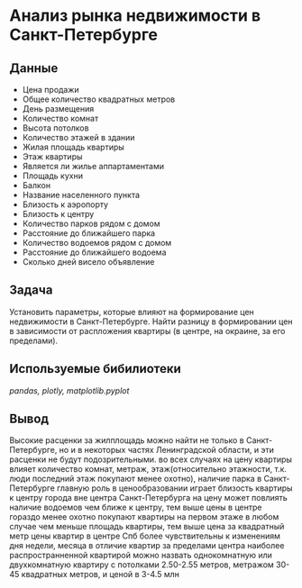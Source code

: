 # Анализ рынка недвижимости в Санкт-Петербурге
## Данные
- Цена продажи
- Общее количество квадратных метров
- День размещения
- Количество комнат
- Высота потолков
- Количество этажей в здании
- Жилая площадь квартиры
- Этаж квартиры
- Является ли жилье аппартаментами
- Площадь кухни
- Балкон
- Название населенного пункта 
- Близость к аэропорту
- Близость к центру
- Количество парков рядом с домом
- Расстояние до ближайшего парка
- Количество водоемов рядом с домом
- Расстояние до ближайшего водоема
- Сколько дней висело объявление 
## Задача
Установить параметры, которые влияют на формирование цен недвижимости в Санкт-Петербурге. Найти разницу в формировании цен в зависимости от распложения квартиры (в центре, на окраине, за его пределами).
## Используемые бибилиотеки
*pandas, plotly, matplotlib.pyplot*
## Вывод
Высокие расценки за жилплощадь можно найти не только в Санкт-Петербурге, но и в некоторых частях Ленинградской области, и эти расценки не будут подозрительными.
во всех случаях на цену квартиры влияет количество комнат, метраж, этаж(относительно этажности, т.к. люди последний этаж покупают менее охотно), наличие парка
в Санкт-Петербурге главную роль в ценообразовании играет близость квартиры к центру города
вне центра Санкт-Петербурга на цену может повлиять наличие водоемов
чем ближе к центру, тем выше цены
в центре гораздо менее охотно покупают квартиры на первом этаже
в любом случае чем меньше площадь квартиры, тем выше цена за квадратный метр
цены квартир в центре Спб более чувствительны к изменениям дня недели, месяца в отличие квартир за пределами центра
наиболее распространненной квартирой можно назвать однокомнатную или двухкомнатную квартиру с потолками 2.50-2.55 метров, метражом 30-45 квадратных метров, и ценой в 3-4.5 млн
